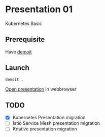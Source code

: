 # Presentation 01

Kubernetes Basic

## Prerequisite

Have [demoit](https://github.com/dgageot/demoit)

## Launch

```sh
demoit .
```

[Open presentation](http://localhost:8888) in webbrowser

## TODO

- [x] Kubernetes Presentation migration
- [ ] Istio Service Mesh presentation migration
- [ ] Knative presentation migration